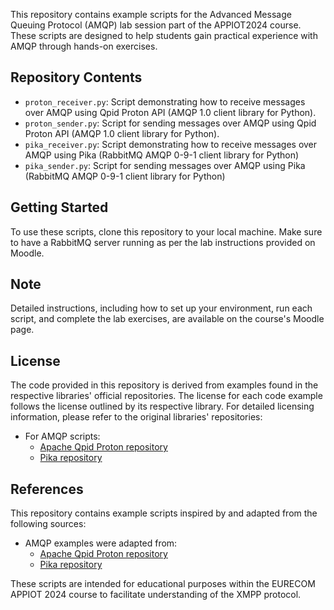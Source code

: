 This repository contains example scripts for the Advanced Message Queuing Protocol (AMQP) lab session part of the APPIOT2024 course. These scripts are designed to help students gain practical experience with AMQP through hands-on exercises.

## Repository Contents

- `proton_receiver.py`: Script demonstrating how to receive messages over AMQP using Qpid Proton API (AMQP 1.0 client library for Python).
- `proton_sender.py`: Script for sending messages over AMQP using Qpid Proton API (AMQP 1.0 client library for Python).
- `pika_receiver.py`: Script demonstrating how to receive messages over AMQP using Pika (RabbitMQ AMQP 0-9-1 client library for Python)
- `pika_sender.py`: Script for sending messages over AMQP using Pika (RabbitMQ AMQP 0-9-1 client library for Python)

## Getting Started

To use these scripts, clone this repository to your local machine. Make sure to have a RabbitMQ server running as per the lab instructions provided on Moodle.

## Note

Detailed instructions, including how to set up your environment, run each script, and complete the lab exercises, are available on the course's Moodle page.

## License

The code provided in this repository is derived from examples found in the respective libraries' official repositories. The license for each code example follows the license outlined by its respective library. For detailed licensing information, please refer to the original libraries' repositories:

- For AMQP scripts:
  - [Apache Qpid Proton repository](https://github.com/apache/qpid-proton)
  - [Pika repository](https://github.com/pika/pika)

## References

This repository contains example scripts inspired by and adapted from the following sources:

- AMQP examples were adapted from:
  - [Apache Qpid Proton repository](https://github.com/apache/qpid-proton)
  - [Pika repository](https://github.com/pika/pika)

These scripts are intended for educational purposes within the EURECOM APPIOT 2024 course to facilitate understanding of the XMPP protocol.
